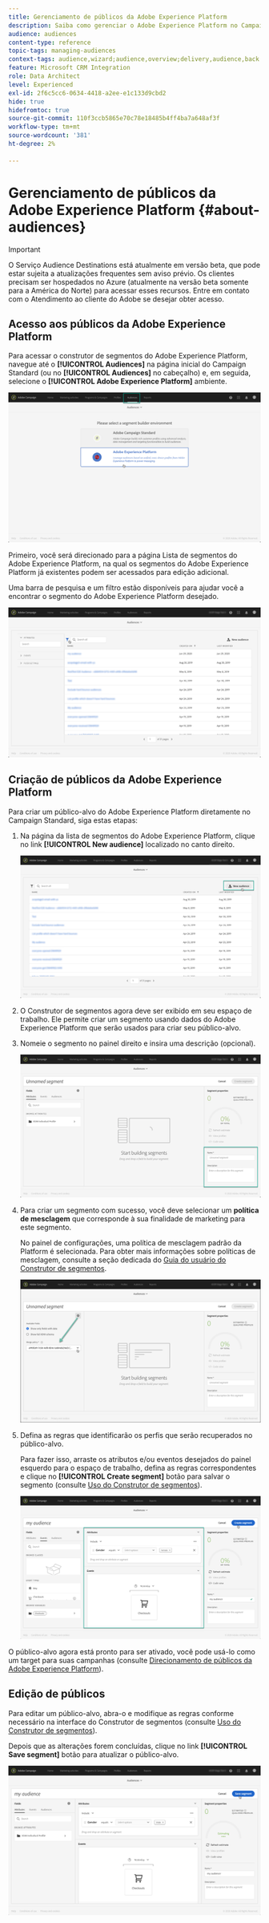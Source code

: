 ```yaml
---
title: Gerenciamento de públicos da Adobe Experience Platform
description: Saiba como gerenciar o Adobe Experience Platform no Campaign Standard.
audience: audiences
content-type: reference
topic-tags: managing-audiences
context-tags: audience,wizard;audience,overview;delivery,audience,back
feature: Microsoft CRM Integration
role: Data Architect
level: Experienced
exl-id: 2f6c5cc6-0634-4418-a2ee-e1c133d9cbd2
hide: true
hidefromtoc: true
source-git-commit: 110f3ccb5865e70c78e18485b4ff4ba7a648af3f
workflow-type: tm+mt
source-wordcount: '381'
ht-degree: 2%

---
```


# Gerenciamento de públicos da Adobe Experience Platform {#about-audiences}

>[!IMPORTANT]
>
>O Serviço Audience Destinations está atualmente em versão beta, que pode estar sujeita a atualizações frequentes sem aviso prévio. Os clientes precisam ser hospedados no Azure (atualmente na versão beta somente para a América do Norte) para acessar esses recursos. Entre em contato com o Atendimento ao cliente do Adobe se desejar obter acesso.

## Acesso aos públicos da Adobe Experience Platform

Para acessar o construtor de segmentos do Adobe Experience Platform, navegue até o **[!UICONTROL Audiences]** na página inicial do Campaign Standard (ou no **[!UICONTROL Audiences]** no cabeçalho) e, em seguida, selecione o **[!UICONTROL Adobe Experience Platform]** ambiente.

![](assets/aep_audiences_access.png)

Primeiro, você será direcionado para a página Lista de segmentos do Adobe Experience Platform, na qual os segmentos do Adobe Experience Platform já existentes podem ser acessados para edição adicional.

Uma barra de pesquisa e um filtro estão disponíveis para ajudar você a encontrar o segmento do Adobe Experience Platform desejado.

![](assets/aep_audiences_list.png)

## Criação de públicos da Adobe Experience Platform

Para criar um público-alvo do Adobe Experience Platform diretamente no Campaign Standard, siga estas etapas:

1. Na página da lista de segmentos do Adobe Experience Platform, clique no link **[!UICONTROL New audience]** localizado no canto direito.

   ![](assets/aep_audiences_creation_create.png)

1. O Construtor de segmentos agora deve ser exibido em seu espaço de trabalho. Ele permite criar um segmento usando dados do Adobe Experience Platform que serão usados para criar seu público-alvo.

1. Nomeie o segmento no painel direito e insira uma descrição (opcional).

   ![](assets/aep_audiences_creation_edit_name.png)

1. Para criar um segmento com sucesso, você deve selecionar um **política de mesclagem** que corresponde à sua finalidade de marketing para este segmento.

   No painel de configurações, uma política de mesclagem padrão da Platform é selecionada. Para obter mais informações sobre políticas de mesclagem, consulte a seção dedicada do [Guia do usuário do Construtor de segmentos](https://experienceleague.adobe.com/docs/experience-platform/segmentation/ui/overview.html).

   ![](assets/aep_audiences_mergepolicy.png)

1. Defina as regras que identificarão os perfis que serão recuperados no público-alvo.

   Para fazer isso, arraste os atributos e/ou eventos desejados do painel esquerdo para o espaço de trabalho, defina as regras correspondentes e clique no **[!UICONTROL Create segment]** botão para salvar o segmento (consulte [Uso do Construtor de segmentos](../../integrating/using/aep-using-segment-builder.md)).

   ![](assets/aep_audiences_creation_query.png)

O público-alvo agora está pronto para ser ativado, você pode usá-lo como um target para suas campanhas (consulte [Direcionamento de públicos da Adobe Experience Platform](../../integrating/using/aep-targeting-audiences.md)).

## Edição de públicos

Para editar um público-alvo, abra-o e modifique as regras conforme necessário na interface do Construtor de segmentos (consulte [Uso do Construtor de segmentos](../../integrating/using/aep-using-segment-builder.md)).

Depois que as alterações forem concluídas, clique no link **[!UICONTROL Save segment]** botão para atualizar o público-alvo.

![](assets/aep_audiences_editing.png)
